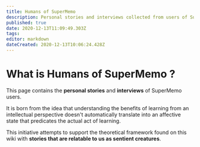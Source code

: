 ```yaml
---
title: Humans of SuperMemo
description: Personal stories and interviews collected from users of SuperMemo.
published: true
date: 2020-12-13T11:09:49.303Z
tags: 
editor: markdown
dateCreated: 2020-12-13T10:06:24.428Z
---
```


# What is Humans of SuperMemo ?

This page contains the **personal stories** and **interviews** of SuperMemo users.

It is born from the idea that understanding the benefits of learning from an intellectual perspective doesn't automatically translate into an affective state that predicates the actual act of learning.

This initiative attempts to support the theoretical framework found on this wiki with **stories that are relatable to us as sentient creatures**.